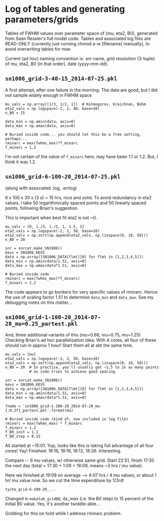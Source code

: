 Log of tables and generating parameters/grids
=============================================

Tables of FWHM values over parameter space of (mu, eta2, B0), generated from
Sean Ressler's full model code.  Tables and associated log files are READ-ONLY
(currently just running chmod a-w [filename] manually), to avoid overwriting
tables for now.

Current (ad hoc) naming convention is:
snr name, grid resolution (3-tuple) of mu, eta2, B0 (in that order),
date (yyyy-mm-dd).

`sn1006_grid-3-40-15_2014-07-25.pkl`
------------------------------------

A first attempt, after one failure in the morning.
The data are good, but I did not sample widely enough in FWHM space

    mu_vals = np.array([1/3, 1/2, 1])  # Kolmogorov, Kraichnan, Bohm
    eta2_vals = np.logspace(-2, 2, 40, base=10)
    n_B0 = 15
    
    data_min = np.amin(data, axis=0)
    data_max = np.amax(data, axis=0)
    
    # Buried inside code... you should let this be a free setting, perhaps...
    rminarc = max(fwhms_max)*f_minarc
    f_minarc = 1.2

I'm not certain of the value of `f_minarc` here, may have been 1.1 or 1.2.
But, I think it was 1.2.


`sn1006_grid-6-100-20_2014-07-25.pkl`
-------------------------------------
(along with associated .log, .errlog)

6 x 100 x 30 x (3 s) = 15 hrs, nice and solid.
To avoid redundancy in eta2 values, I take 50 logarithmically spaced points
and 50 linearly spaced points, following Brian's suggestion.

This is important when best fit eta2 is not ~0.

    mu_vals = [0, 1./3, 1./2, 1, 1.5, 2]
    eta2_vals = np.logspace(-2, 2, 50, base=10)
    eta2_vals = np.sort(np.append(eta2_vals, np.linspace(0, 10, 50)))
    n_B0 = 20
    
    snr = snrcat.make_SN1006()
    kevs = SN1006_KEVS
    data = np.array([SN1006_DATA[flmt][0] for flmt in [1,2,3,4,5]])
    data_min = np.amin(data/1.51, axis=0)
    data_max = np.amax(data*1.51, axis=0)
    
    # Buried inside code
    rminarc = max(fwhms_max)*f_minarc)
    f_minarc = 1.2

The code appears to go bonkers for very specific values of rminarc.
Hence the use of scaling factor 1.51 to determine `data_min` and `data_max`.
See my debugging notes on this matter...

`sn1006_grid-1-100-20_2014-07-28_mu=0.25_partest.pkl`
---------------------------------------------
And, three additional variants of this (mu=0.66, mu=0.75, mu=1.25)
Checking Brian's ad hoc parallelization idea.  With 4 cores, all four of these
should run in approx 1 hour!  Start them all at abt the same time.

    mu_vals = [mu]
    eta2_vals = np.logspace(-2, 2, 50, base=10)
    eta2_vals = np.sort(np.append(eta2_vals, np.linspace(0, 10, 50)))
    n_B0 = 20  # In practice, you'll usually get ~1.5 to 2x as many points
               # as code tries to achieve good spacing

    snr = snrcat.make_SN1006()
    kevs = SN1006_KEVS
    data = np.array([SN1006_DATA[flmt][0] for flmt in [1,2,3,4,5]])
    data_min = np.amin(data/1.51, axis=0)
    data_max = np.amax(data*1.51, axis=0)

    fname = 'sn1006_grid-1-100-20_2014-07-28_mu-{:0.2f}_partest.pkl'.format(mu)

    # Buried inside code (kind of, now included in log file)
    rminarc = max(fwhms_max) * f_minarc
    f_minarc = 1.2
    f_B0_init = 1.1
    f_B0_step = 0.15

All started at ~15:01.  Yup, looks like this is taking full advantage of
all four cores!  Yay!
Finished: 19:16, 19:16, 18:12, 18:26.  Interesting.

Compare -- 6 mu values, w/ otherwise same grid.  Start 22:51, finish 17:30 the
next day (total = 17:30 + 1:09 = 18:09, means ~3 hrs / mu value).

Here we finished at 19:08 on average --> 4:07 hrs / 4 mu values, or about 1 hr/
mu value now.  So we cut the time expenditure by 1/3rd!


`tycho_grid-6-100-20_...`


Changed  in `maketab_gridB0`, dx_max (i.e. the B0 step) to 15 percent of the
initial B0 value.  Yes, it's another twiddle-able...

Gridding for this on hold while I address rminarc problem.
